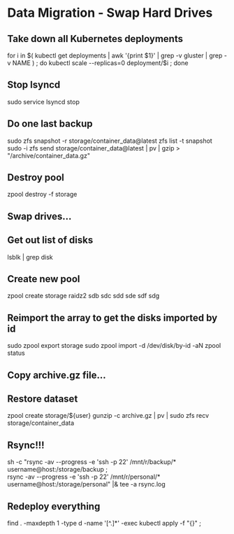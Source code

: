 # Data Migration - Swap Hard Drives

## Take down all Kubernetes deployments
for i in $( kubectl get deployments | awk '{print $1}' | grep -v gluster | grep -v NAME ) ; do kubectl scale --replicas=0 deployment/$i ; done

## Stop lsyncd
sudo service lsyncd stop

## Do one last backup
sudo zfs snapshot -r storage/container_data@latest
zfs list -t snapshot
sudo -i
zfs send storage/container_data@latest | pv | gzip > "/archive/container_data.gz"

## Destroy pool
zpool destroy -f storage

## Swap drives...

## Get out list of disks
lsblk | grep disk

## Create new pool
zpool create storage raidz2 sdb sdc sdd sde sdf sdg

## Reimport the array to get the disks imported by id
sudo zpool export storage
sudo zpool import -d /dev/disk/by-id -aN
zpool status

## Copy archive.gz file...

## Restore dataset
zpool create storage/${user}
gunzip -c archive.gz | pv | sudo zfs recv storage/container_data

## Rsync!!!
sh -c "rsync -av --progress -e 'ssh -p 22' /mnt/r/backup/* username@host:/storage/backup ; \
rsync -av --progress -e 'ssh -p 22' /mnt/r/personal/* username@host:/storage/personal" |& tee -a rsync.log

## Redeploy everything
find . -maxdepth 1 -type d -name '[^.]*' -exec kubectl apply -f "{}" \;
